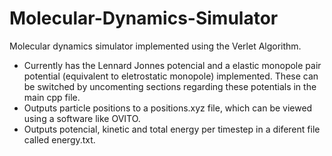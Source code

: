# Molecular-Dynamics-Simulator
Molecular dynamics simulator implemented using the Verlet Algorithm.

- Currently has the Lennard Jonnes potencial and a elastic monopole pair potential (equivalent to eletrostatic monopole) implemented. These can be switched by uncomenting sections regarding these potentials in the main cpp file.
- Outputs particle positions to a positions.xyz file, which can be viewed using a software like OVITO.
- Outputs potencial, kinetic and total energy per timestep in a diferent file called energy.txt.
